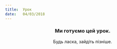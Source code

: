 ```yaml
---
title:  Урок
date:   04/03/2018
---
```


### <center>Ми готуємо цей урок.</center>
<center>Будь ласка, зайдіть пізніше.</center>